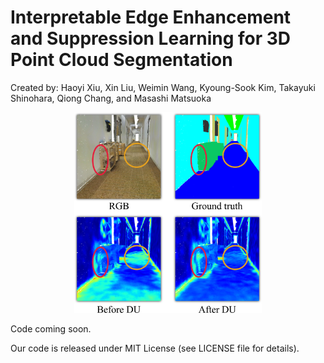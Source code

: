 # Interpretable Edge Enhancement and Suppression Learning for 3D Point Cloud Segmentation
Created by: Haoyi Xiu, Xin Liu, Weimin Wang, Kyoung-Sook Kim, Takayuki Shinohara, Qiong Chang, and Masashi Matsuoka


<!-- ![concept](figures/concept.jpeg) -->
<p align='center'>
<img src="figures/concept.jpeg" alt="concept" width="300"/>

Code coming soon.

Our code is released under MIT License (see LICENSE file for details).

